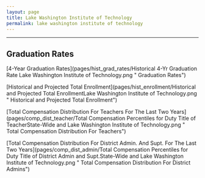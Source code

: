 ```yaml
---
layout: page
title: Lake Washington Institute of Technology
permalink: lake washington institute of technology
---
```




___

## Graduation Rates

[4-Year Graduation Rates](pages/hist_grad_rates/Historical 4-Yr Graduation Rate Lake Washington Institute of Technology.png " Graduation Rates")

[Historical and Projected Total Enrollment](pages/hist_enrollment/Historical and Projected Total EnrollmentLake Washington Institute of Technology.png " Historical and Projected Total Enrollment")

[Total Compensation Distribution For Teachers For The Last Two Years](pages/comp_dist_teacher/Total Compensation Percentiles for Duty Title of TeacherState-Wide and Lake Washington Institute of Technology.png " Total Compensation Distribution For Teachers")

[Total Compensation Distribution For District Admin. And Supt. For The Last Two Years](pages/comp_dist_admin/Total Compensation Percentiles for Duty Title of District Admin and Supt.State-Wide and Lake Washington Institute of Technology.png " Total Compensation Distribution For District Admins")

